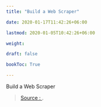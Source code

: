 ```yaml
---
title: "Build a Web Scraper"

date: 2020-01-17T11:42:26+06:00

lastmod: 2020-01-05T10:42:26+06:00

weight:

draft: false

bookToc: True

---
```


Build a Web Scraper


> [Source : ](https://realpython.com/beautiful-soup-web-scraper-python/).
<!--stackedit_data:
eyJoaXN0b3J5IjpbLTE3MDEzNzYxNzNdfQ==
-->